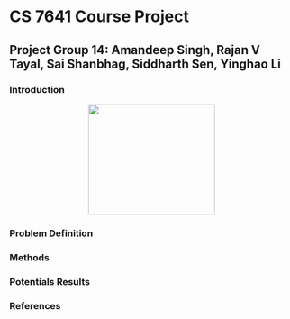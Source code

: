 # CS 7641 Course Project

## Project Group 14: Amandeep Singh, Rajan V Tayal, Sai Shanbhag, Siddharth Sen, Yinghao Li

### Introduction

<p align="center">
  <img width="225" height="196" src="https://d3000t1r8yrm6n.cloudfront.net/uploads/ckeditor/pictures/236/image.png">
</p>

### Problem Definition

### Methods

### Potentials Results

### References
